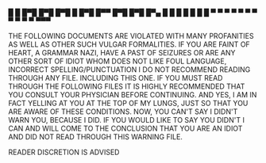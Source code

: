 █   █ █▀█ █▀█ █▀█ █ █▀█ █▀▀
 █▀█  █▀█ █▀▄ █ █ █ █ █ █ █
 ▀ ▀  ▀ ▀ ▀ ▀ ▀ ▀ ▀ ▀ ▀ ▀▀▀
 
THE FOLLOWING DOCUMENTS ARE VIOLATED WITH MANY PROFANITIES AS WELL AS OTHER SUCH VULGAR FORMALITIES.
IF YOU ARE FAINT OF HEART, A GRAMMAR NAZI, HAVE A PAST OF SEIZURES OR ARE ANY OTHER SORT OF IDIOT
WHOM DOES NOT LIKE FOUL LANGUAGE, INCORRECT SPELLING/PUNCTUATION I DO NOT RECOMMEND READING THROUGH
ANY FILE. INCLUDING THIS ONE.
IF YOU MUST READ THROUGH THE FOLLOWING FILES IT IS HIGHLY RECOMMENDED THAT YOU CONSULT YOUR
PHYSICIAN BEFORE CONTINUING.
AND YES, I AM IN FACT YELLING AT YOU AT THE TOP OF MY LUNGS, JUST SO THAT YOU ARE AWARE OF THESE
CONDITIONS.
NOW, YOU CAN'T SAY I DIDN'T WARN YOU, BECAUSE I DID. IF YOU WOULD LIKE TO SAY YOU DIDN'T I CAN AND WILL
COME TO THE CONCLUSION THAT YOU ARE AN IDIOT AND DID NOT READ THROUGH THIS WARNING FILE.

READER DISCRETION IS ADVISED
